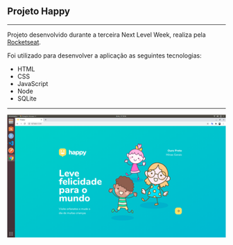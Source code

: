 ## Projeto Happy

---

Projeto desenvolvido durante a terceira Next Level Week, realiza pela [Rocketseat](https://rocketseat.com.br).

Foi utilizado para desenvolver a aplicação as seguintes tecnologias:

- HTML
- CSS
- JavaScript
- Node
- SQLite

---

![](tela_inicial.png)
